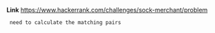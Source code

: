 **Link** https://www.hackerrank.com/challenges/sock-merchant/problem

` need to calculate the matching pairs`
